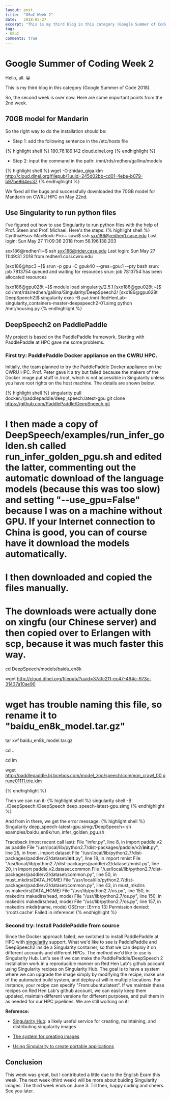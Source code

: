 ```yaml
---
layout: post
title:  "GSoC Week 2"
date:   2018-05-27
excerpt: "This is my third blog in this category (Google Summer of Code 2018). So, the second week is over now. Here are some important points from the 2nd week."
tag:
- GSoC
comments: true
---
```


# Google Summer of Coding Week 2

Hello, all. 😀

This is my third blog in this category (Google Summer of Code 2018). 

So, the second week is over now. Here are some important points from the 2nd week.

## 70GB model for Mandarin

So the right way to do the installation should be:
- Step 1: add the following sentence in the /etc/hosts file

{% highlight shell %}
180.76.189.142  cloud.dlnel.org
{% endhighlight %}

- Step 2: input the command in the path: /mnt/rds/redhen/gallina/models

{% highlight shell %}
wget -O zhidao_giga.klm http://cloud.dlnel.org/filepub/?uuid=245d02bb-cd01-4ebe-b079-b97be864ec37
{% endhighlight %}

We fixed all the bugs and successfully downloaded the 70GB model for Mandarin on CWRU HPC on May 22nd.

## Use Singularity to run python files
I've figured out how to use Singularity to run python files with the help of Prof. Steen and Prof. Michael. Here's the steps:
{% highlight shell %}
CynthiaHsus-MacBook-Pro:~ suwi$ ssh sxx186@redhen1.case.edu
Last login: Sun May 27 11:09:36 2018 from 58.196.138.203

sxx186@redhen1:~$ ssh sxx186@rider.case.edu
Last login: Sun May 27 11:49:31 2018 from redhen1.cosi.cwru.edu

[sxx186@hpc3 ~]$ srun -p gpu -C gpuk40 --gres=gpu:1 --pty bash
srun: job 7813754 queued and waiting for resources
srun: job 7813754 has been allocated resources

[sxx186@gpu028t ~]$ module load singularity/2.5.1
[sxx186@gpu028t ~]$ cd /mnt/rds/redhen/gallina/Singularity/DeepSpeech2/
[sxx186@gpu028t DeepSpeech2]$ singularity exec -B `pwd`:/mnt RedHenLab-singularity_containers-master-deepspeech2-01.simg python /mnt/housing.py
{% endhighlight %}

## DeepSpeech2 on PaddlePaddle

My project is based on the PaddlePaddle framework. Starting with PaddlePaddle at HPC gave me some problems.

### First try: PaddlePaddle Docker appliance on the CWRU HPC.
Initially, the team planned to try the PaddlePaddle Docker appliance on the CWRU HPC. Prof. Peter gave it a try but failed because the makers of the Docker image put stuff in /root, which is not accessible in Singularity unless you have root rights on the host machine. The details are shown below.

{% highlight shell %}
singularity pull docker://paddlepaddle/deep_speech:latest-gpu
git clone https://github.com/PaddlePaddle/DeepSpeech.git
# I then made a copy of DeepSpeech/examples/run_infer_golden.sh called run_infer_golden_pgu.sh and edited the latter, commenting out the automatic download of the language models (because this was too slow) and setting "--use_gpu=False" because I was on a machine without GPU. If your Internet connection to China is good, you can of course have it download the models automatically.

# I then downloaded and copied the files manually.
# The downloads were actually done on xingfu (our Chinese server) and then copied over to Erlangen with scp, because it was much faster this way.

cd DeepSpeech/models/baidu_en8k

wget http://cloud.dlnel.org/filepub/?uuid=37a1c211-ec47-494c-973c-31437a10ae90

# wget has trouble naming this file, so rename it to "baidu_en8k_model.tar.gz"

tar xvf baidu_en8k_model.tar.gz

cd ..

cd lm

wget http://paddlepaddle.bj.bcebos.com/model_zoo/speech/common_crawl_00.prune01111.trie.klm

{% endhighlight %}

Then we can run it:
{% highlight shell %}
singularity shell -B ./DeepSpeech:/DeepSpeech deep_speech-latest-gpu.simg
{% endhighlight %}

And from in there, we get the error message:
{% highlight shell %}
Singularity deep_speech-latest-gpu.simg:/DeepSpeech> sh examples/baidu_en8k/run_infer_golden_pgu.sh

Traceback (most recent call last):
  File "infer.py", line 8, in <module>
    import paddle.v2 as paddle
  File "/usr/local/lib/python2.7/dist-packages/paddle/v2/__init__.py", line 25, in <module>
    from . import dataset
  File "/usr/local/lib/python2.7/dist-packages/paddle/v2/dataset/__init__.py", line 18, in <module>
    import mnist
  File "/usr/local/lib/python2.7/dist-packages/paddle/v2/dataset/mnist.py", line 20, in <module>
    import paddle.v2.dataset.common
  File "/usr/local/lib/python2.7/dist-packages/paddle/v2/dataset/common.py", line 50, in <module>
    must_mkdirs(DATA_HOME)
  File "/usr/local/lib/python2.7/dist-packages/paddle/v2/dataset/common.py", line 43, in must_mkdirs
    os.makedirs(DATA_HOME)
  File "/usr/lib/python2.7/os.py", line 150, in makedirs
    makedirs(head, mode)
  File "/usr/lib/python2.7/os.py", line 150, in makedirs
    makedirs(head, mode)
  File "/usr/lib/python2.7/os.py", line 157, in makedirs
    mkdir(name, mode)
OSError: [Errno 13] Permission denied: '/root/.cache'
Failed in inference!
{% endhighlight %}

### Second try: Install PaddlePaddle from source

Since the Docker approach failed, we switched to install PaddlePaddle at HPC with [singularity](https://sites.google.com/a/case.edu/hpc-upgraded-cluster/home/Software-Guide/singularity) support. What we'd like to see is PaddlePaddle and DeepSpeech2 inside a Singularity container, so that we can deploy it on different accounts and different HPCs. The method we'd like to use is Singularity Hub. Let's see if we can make the PaddlePaddle/DeepSpeech 2 installation work in a reproducible manner on Red Hen Lab's github account using Singularity recipes on Singularity Hub. The goal is to have a system where we can upgrade the image simply by modifying the recipe, make use of the automated build system, and deploy at will in multiple locations. For instance, your recipe can specify "From:ubuntu:latest". If we maintain these recipes on Red Hen Lab's github account, we can easily keep them updated, maintain different versions for different purposes, and pull them in as needed for our HPC pipelines. We are still working on it!

**Reference:**

- [Singularity Hub](https://github.com/singularityhub/singularityhub.github.io): a likely useful service for creating, maintaining, and distributing singularity images

- [The system for creating images]( https://github.com/singularityhub/singularityhub.github.io/wiki/Build-A-Container)

- [Using Singularity to create portable applications](https://sites.google.com/site/distributedlittleredhen/home/tutorials-and-educational-resources/using-singularity-to-create-portable-applications)

## Conclusion
This week was great, but I contributed a little due to the English Exam this week. The next week (third week) will be more about buiding Singularity images. The third week ends on June 3. Till then, happy coding and cheers. See you later.
